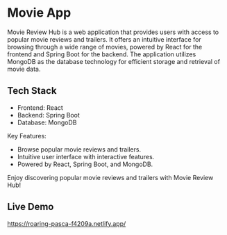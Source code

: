 # Movie App

Movie Review Hub is a web application that provides users with access to popular movie reviews and trailers. It offers an intuitive interface for browsing through a wide range of movies, powered by React for the frontend and Spring Boot for the backend. The application utilizes MongoDB as the database technology for efficient storage and retrieval of movie data.

## Tech Stack

- Frontend: React
- Backend: Spring Boot
- Database: MongoDB

Key Features:
- Browse popular movie reviews and trailers.
- Intuitive user interface with interactive features.
- Powered by React, Spring Boot, and MongoDB.

Enjoy discovering popular movie reviews and trailers with Movie Review Hub!


## Live Demo
https://roaring-pasca-f4209a.netlify.app/

